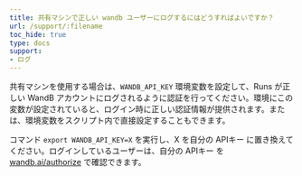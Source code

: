 ```yaml
---
title: 共有マシンで正しい wandb ユーザーにログするにはどうすればよいですか？
url: /support/:filename
toc_hide: true
type: docs
support:
- ログ
---
```


共有マシンを使用する場合は、`WANDB_API_KEY` 環境変数を設定して、Runs が正しい WandB アカウントにログされるように認証を行ってください。環境にこの変数が設定されていると、ログイン時に正しい認証情報が提供されます。または、環境変数をスクリプト内で直接設定することもできます。

コマンド `export WANDB_API_KEY=X` を実行し、X を自分の APIキー に置き換えてください。ログインしているユーザーは、自分の APIキー を [wandb.ai/authorize](https://app.wandb.ai/authorize) で確認できます。